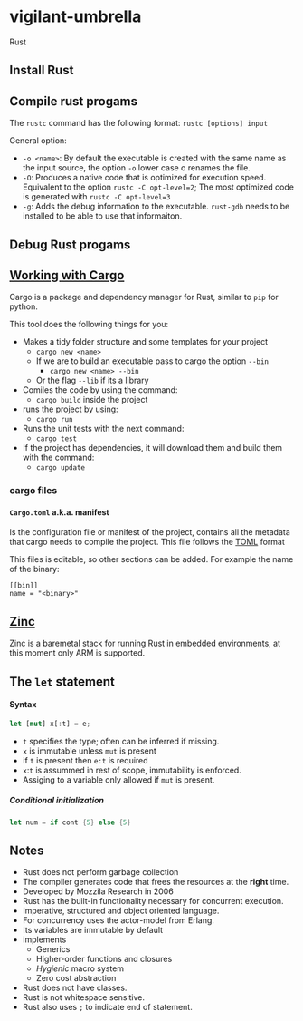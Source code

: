# vigilant-umbrella
Rust

## Install Rust

## Compile rust progams
The `rustc` command has the following format: `rustc [options] input`

General option:
* `-o <name>`: By default the executable is created with the same name as the
  input source, the option `-o` lower case o renames the file.
* `-O`: Produces a native code that is optimized for execution speed. Equivalent
  to the option `rustc -C opt-level=2`; The most optimized code is generated with
  `rustc -C opt-level=3`
* `-g`: Adds the debug information to the executable. `rust-gdb` needs to be installed to be able to use that informaiton.


## Debug Rust progams


## [Working with Cargo](https://doc.crates.io/guide.html)
Cargo is a package and dependency manager for Rust, similar to `pip` for python.

This tool does the following things for you:
  * Makes a tidy folder structure and some templates for your project
    * `cargo new <name>`
    * If we are to build an executable pass to cargo the option `--bin`
      * `cargo new <name> --bin`
    * Or the flag `--lib` if its a library
  * Comiles the code by using the command:
    * `cargo build` inside the project
  * runs the project by using:
    * `cargo run`
  * Runs the unit tests with the next command:
    * `cargo test`
  * If the project has dependencies, it will download them and build them with
  the command:
    * `cargo update`

### cargo files

#### `Cargo.toml` a.k.a. manifest
Is the configuration file or manifest of the project, contains all the metadata
that cargo needs to compile the project. This file follows the [TOML](https://github.com/toml-lang/toml) format

This files is editable, so other sections can be added. For example the name of
the binary:
```
[[bin]]
name = "<binary>"
```


## [Zinc]( http://zinc.rs/)

Zinc is a baremetal stack for running Rust in embedded environments, at this
moment only ARM is supported.

## The `let` statement

#### Syntax

```rust
let [mut] x[:t] = e;
```

* `t` specifies the type; often can be inferred if missing.
* `x` is immutable unless `mut` is present
* if `t` is present then `e:t` is required
* `x`:`t` is assummed in rest of scope, immutability is enforced.
* Assiging to a variable only allowed if `mut` is present.

##### Conditional initialization

```rust
let num = if cont {5} else {5}
```

## Notes

- Rust does not perform garbage collection
- The compiler generates code that frees the resources at the __right__ time.
- Developed by Mozzila Research in 2006
- Rust has the built-in functionality necessary for concurrent execution.
- Imperative, structured and object oriented language.
- For concurrency uses the actor-model from Erlang.
- Its variables are immutable by default
- implements
  - Generics
  - Higher-order functions and closures
  - *Hygienic* macro system
  - Zero cost abstraction
- Rust does not have classes.
- Rust is not whitespace sensitive.
- Rust also uses `;` to indicate end of statement.
